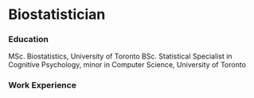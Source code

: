 # Biostatistician 

### Education 
MSc. Biostatistics, University of Toronto
BSc. Statistical Specialist in Cognitive Psychology, minor in Computer Science, University of Toronto

### Work Experience

